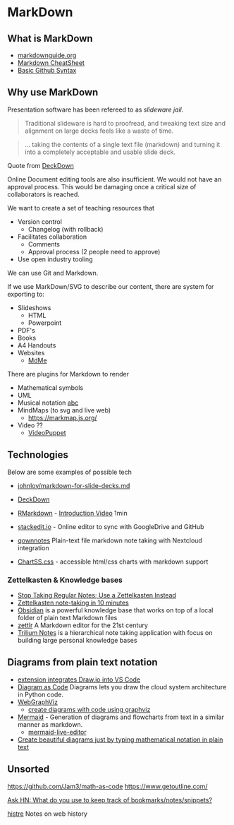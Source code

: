 MarkDown
========

What is MarkDown
----------------

* [markdownguide.org](https://www.markdownguide.org/)
* [Markdown CheatSheet](https://devhints.io/markdown)
* [Basic Github Syntax](https://help.github.com/en/github/writing-on-github/basic-writing-and-formatting-syntax)

Why use MarkDown
----------------

Presentation software has been refereed to as _slideware jail_.

> Traditional slideware is hard to proofread, and tweaking text size and alignment on large decks feels like a waste of time.

> ... taking the contents of a single text file (markdown) and turning it into a completely acceptable and usable slide deck.

Quote from [DeckDown](http://deckdown.org/)

Online Document editing tools are also insufficient. We would not have an approval process. This would be damaging once a critical size of collaborators is reached.

We want to create a set of teaching resources that
* Version control
    * Changelog (with rollback)
* Facilitates collaboration
    * Comments
    * Approval process (2 people need to approve)
* Use open industry tooling

We can use Git and Markdown.

If we use MarkDown/SVG to describe our content, there are system for exporting to:
* Slideshows
    * HTML
    * Powerpoint
* PDF's
* Books
* A4 Handouts
* Websites
    * [MdMe](https://github.com/susam/mdme)

There are plugins for Markdown to render
* Mathematical symbols
* UML
* Musical notation [abc](http://www.lesession.co.uk/abc/abc_notation.htm)
* MindMaps (to svg and live web)
    * https://markmap.js.org/
* Video ??
    * [VideoPuppet](https://www.videopuppet.com/docs/script/)


Technologies
------------

Below are some examples of possible tech

* [johnloy/markdown-for-slide-decks.md](https://gist.github.com/johnloy/27dd124ad40e210e91c70dd1c24ac8c8)
* [DeckDown](http://deckdown.org/)
* [RMarkdown](https://rmarkdown.rstudio.com/) - [Introduction Video](https://player.vimeo.com/video/178485416) 1min

* [stackedit.io](https://stackedit.io/) - Online editor to sync with GoogleDrive and GitHub

* [qownnotes](https://www.qownnotes.org/) Plain-text file markdown note taking with Nextcloud integration
* [ChartSS.css](https://rbitr.github.io/ChartS.css/) - accessible html/css charts with markdown support


### Zettelkasten & Knowledge bases

* [Stop Taking Regular Notes; Use a Zettelkasten Instead](https://eugeneyan.com/2020/04/05/note-taking-zettelkasten/)
* [Zettelkasten note-taking in 10 minutes](https://blog.viktomas.com/posts/slip-box/)
* [Obsidian](https://obsidian.md/) is a powerful knowledge base that works on top of a local folder of plain text Markdown files
* [zettlr](https://www.zettlr.com/) A Markdown editor for the 21st century 
* [Trilium Notes](https://github.com/zadam/trilium) is a hierarchical note taking application with focus on building large personal knowledge bases


Diagrams from plain text notation
---------------------------------

* [extension integrates Draw.io into VS Code](https://github.com/hediet/vscode-drawio)
* [Diagram as Code](https://diagrams.mingrammer.com/) Diagrams lets you draw the cloud system architecture in Python code.
* [WebGraphViz](http://www.webgraphviz.com/)
    * [create diagrams with code using graphviz](https://ncona.com/2020/06/create-diagrams-with-code-using-graphviz/)
* [Mermaid](https://mermaid-js.github.io/mermaid/) - Generation of diagrams and flowcharts from text in a similar manner as markdown.
    * [mermaid-live-editor](https://mermaid-js.github.io/mermaid-live-editor/)
* [Create beautiful diagrams just by typing mathematical notation in plain text](https://github.com/penrose/penrose)


Unsorted
--------

https://github.com/Jam3/math-as-code
https://www.getoutline.com/

[Ask HN: What do you use to keep track of bookmarks/notes/snippets?](https://news.ycombinator.com/item?id=22778123)

[histre](https://histre.com/) Notes on web history
